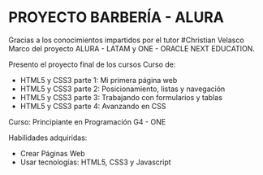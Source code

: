 # PROYECTO BARBERÍA - ALURA

Gracias a los conocimientos impartidos por el tutor #Christian Velasco 
Marco del proyecto ALURA - LATAM y ONE - ORACLE NEXT EDUCATION.

Presento el proyecto final de los cursos Curso de:
* HTML5 y CSS3 parte 1: Mi primera página web
* HTML5 y CSS3 parte 2: Posicionamiento, listas y navegación
* HTML5 y CSS3 parte 3: Trabajando con formularios y tablas
* HTML5 y CSS3 parte 4: Avanzando en CSS

Curso: Principiante en Programación G4 - ONE

Habilidades adquiridas:
* Crear Páginas Web
* Usar tecnologías: HTML5, CSS3 y Javascript

